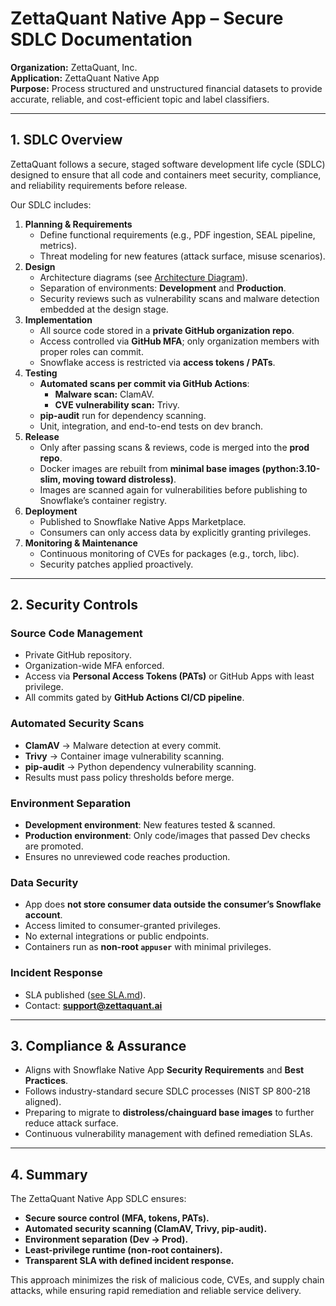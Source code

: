 # ZettaQuant Native App – Secure SDLC Documentation

**Organization:** ZettaQuant, Inc.  
**Application:** ZettaQuant Native App  
**Purpose:** Process structured and unstructured financial datasets to provide accurate, reliable, and cost-efficient topic and label classifiers.

---

## 1. SDLC Overview
ZettaQuant follows a secure, staged software development life cycle (SDLC) designed to ensure that all code and containers meet security, compliance, and reliability requirements before release.

Our SDLC includes:
1. **Planning & Requirements**
   - Define functional requirements (e.g., PDF ingestion, SEAL pipeline, metrics).
   - Threat modeling for new features (attack surface, misuse scenarios).
2. **Design**
   - Architecture diagrams (see [Architecture Diagram](https://docs.zettaquant.ai/architecture-security-faq#architecture-diagram)).
   - Separation of environments: **Development** and **Production**.
   - Security reviews such as vulnerability scans and malware detection embedded at the design stage.
3. **Implementation**
   - All source code stored in a **private GitHub organization repo**.
   - Access controlled via **GitHub MFA**; only organization members with proper roles can commit.
   - Snowflake access is restricted via **access tokens / PATs**.
4. **Testing**
   - **Automated scans per commit via GitHub Actions**:
     - **Malware scan:** ClamAV.
     - **CVE vulnerability scan:** Trivy.
   - **pip-audit** run for dependency scanning.
   - Unit, integration, and end-to-end tests on dev branch.
5. **Release**
   - Only after passing scans & reviews, code is merged into the **prod repo**.
   - Docker images are rebuilt from **minimal base images (python:3.10-slim, moving toward distroless)**.
   - Images are scanned again for vulnerabilities before publishing to Snowflake’s container registry.
6. **Deployment**
   - Published to Snowflake Native Apps Marketplace.
   - Consumers can only access data by explicitly granting privileges.
7. **Monitoring & Maintenance**
   - Continuous monitoring of CVEs for packages (e.g., torch, libc).
   - Security patches applied proactively.

---

## 2. Security Controls

### Source Code Management
- Private GitHub repository.
- Organization-wide MFA enforced.
- Access via **Personal Access Tokens (PATs)** or GitHub Apps with least privilege.
- All commits gated by **GitHub Actions CI/CD pipeline**.

### Automated Security Scans
- **ClamAV** -> Malware detection at every commit.  
- **Trivy** -> Container image vulnerability scanning.  
- **pip-audit** -> Python dependency vulnerability scanning.  
- Results must pass policy thresholds before merge.

### Environment Separation
- **Development environment**: New features tested & scanned.  
- **Production environment**: Only code/images that passed Dev checks are promoted.  
- Ensures no unreviewed code reaches production.

### Data Security
- App does **not store consumer data outside the consumer’s Snowflake account**.  
- Access limited to consumer-granted privileges.  
- No external integrations or public endpoints.  
- Containers run as **non-root `appuser`** with minimal privileges.

### Incident Response
- SLA published ([see SLA.md](../SLA.md)).
- Contact: **support@zettaquant.ai**

---

## 3. Compliance & Assurance
- Aligns with Snowflake Native App **Security Requirements** and **Best Practices**.  
- Follows industry-standard secure SDLC processes (NIST SP 800-218 aligned).  
- Preparing to migrate to **distroless/chainguard base images** to further reduce attack surface.  
- Continuous vulnerability management with defined remediation SLAs.  

---

## 4. Summary
The ZettaQuant Native App SDLC ensures:
- **Secure source control (MFA, tokens, PATs).**  
- **Automated security scanning (ClamAV, Trivy, pip-audit).**  
- **Environment separation (Dev -> Prod).**  
- **Least-privilege runtime (non-root containers).**  
- **Transparent SLA with defined incident response.**

This approach minimizes the risk of malicious code, CVEs, and supply chain attacks, while ensuring rapid remediation and reliable service delivery.
